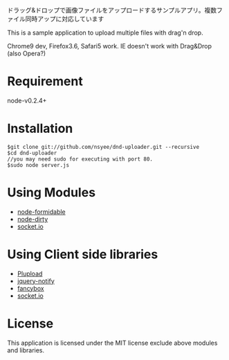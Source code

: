 ドラッグ&ドロップで画像ファイルをアップロードするサンプルアプリ。複数ファイル同時アップに対応しています

This is a sample application to upload multiple files with drag'n drop.

Chrome9 dev, Firefox3.6, Safari5 work. IE doesn't work with Drag&Drop (also Opera?)


# Requirement
node-v0.2.4+

# Installation

	$git clone git://github.com/nsyee/dnd-uploader.git --recursive
	$cd dnd-uploader
	//you may need sudo for executing with port 80.
	$sudo node server.js

# Using Modules
* [node-formidable](http://github.com/felixge/node-formidable)
* [node-dirty](http://github.com/felixge/node-dirty)
* [socket.io](http://socket.io/)

# Using Client side libraries
* [Plupload](http://www.plupload.com/)
* [jquery-notify](https://github.com/ehynds/jquery-notify)
* [fancybox](http://fancybox.net/) 
* [socket.io](http://socket.io/)

# License
This application is licensed under the MIT license exclude above modules and libraries.
